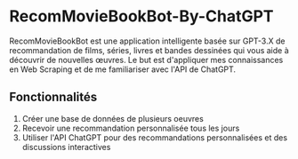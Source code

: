 # RecomMovieBookBot-By-ChatGPT
RecomMovieBookBot est une application intelligente basée sur GPT-3.X de recommandation de films, séries, livres et bandes dessinées qui vous aide à découvrir de nouvelles œuvres. Le but est d'appliquer mes connaissances en Web Scraping et de me familiariser avec l'API de ChatGPT.

## Fonctionnalités
1. Créer une base de données de plusieurs oeuvres
2. Recevoir une recommandation personnalisée tous les jours
3. Utiliser l'API ChatGPT pour des recommandations personnalisées et des discussions interactives
